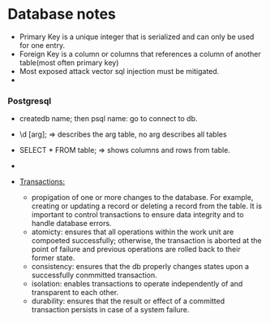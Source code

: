 # Database notes  

  * Primary Key is a unique integer that is serialized and can only be used for one entry.  
  * Foreign Key is a column or columns that references a column of another table(most often primary key)  
  * Most exposed attack vector sql injection  must be mitigated.  
  * 

### Postgresql  
  
  * createdb name;  then psql name: go to connect to db.  
  * \d [arg]; => describes the arg table, no arg describes all tables  
  * SELECT * FROM table; => shows columns and rows from table.  
  *   
  
  * [Transactions:](http://www.tutorialspoint.com/postgresql/postgresql_transactions.htm)  
    * propigation of one or more changes to the database. For example, creating or updating a record or deleting a record from the table. It is important to control transactions to ensure data integrity and to handle database errors.  
    * atomicty: ensures that all operations within the work unit are compoeted successfully; otherwise, the transaction is aborted at the point of failure and previous operations are rolled back to their former state.  
    * consistency: ensures that the db properly changes states upon a successfully conmmitted transaction.  
    * isolation: enables transactions to operate independently of and transparent to each other.  
    * durability: ensures that the result or effect of a committed transaction persists in case of a system failure.  
